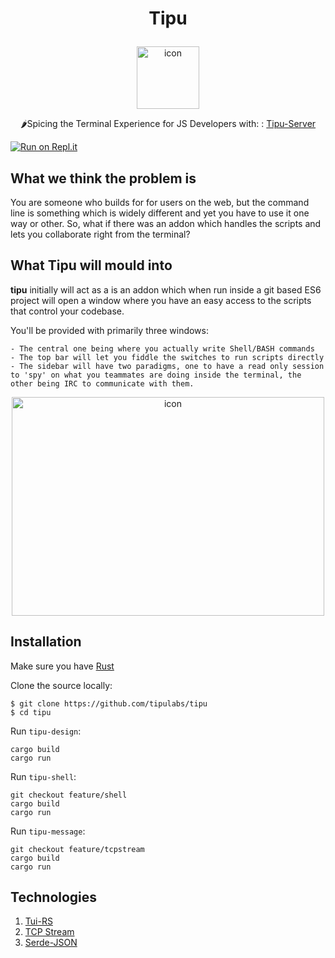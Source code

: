 # <p align="center">Tipu</p>
<p align="center">
  <img alt="icon" src="https://i.imgur.com/IhaVgsp.png" width="100" height="100"> 
</p>
<p align="center">🌶Spicing the Terminal Experience for JS Developers with: : <a href="https://github.com/tipulabs/tipu-serverhttps://github.com/aryaminus/nazar-server" target="_blank">Tipu-Server</a> </a></p>

[![Run on Repl.it](https://repl.it/badge/github/tipulabs/tipu)](https://repl.it/github/tipulabs/tipu)

## What we think the problem is
You are someone who builds for for users on the web, but the command line is something which is widely different and yet you have to use it one way or other.
So, what if there was an addon which handles the scripts and lets you collaborate right from the terminal?

## What Tipu will mould into

**tipu** initially will act as a is an addon which when run inside a git based ES6 project will open a window where you have an easy access to the scripts that control your codebase.

 You'll be provided with primarily three windows:

    - The central one being where you actually write Shell/BASH commands
    - The top bar will let you fiddle the switches to run scripts directly
    - The sidebar will have two paradigms, one to have a read only session to 'spy' on what you teammates are doing inside the terminal, the other being IRC to communicate with them.

<p align="center">
  <img alt="icon" src="https://i.imgur.com/cMdiytV.png" width="500" height="350"> 
</p>

## Installation

Make sure you have [Rust](https://www.rust-lang.org/tools/install)

Clone the source locally:
```
$ git clone https://github.com/tipulabs/tipu
$ cd tipu
```

Run `tipu-design`:
```
cargo build
cargo run
```

Run `tipu-shell`:
```
git checkout feature/shell
cargo build
cargo run
```

Run `tipu-message`:
```
git checkout feature/tcpstream
cargo build
cargo run
```

## Technologies

1. <a href="https://github.com/fdehau/tui-rs" target="_blank">Tui-RS</a>
1. <a href="https://doc.rust-lang.org/std/net/struct.TcpStream.html" target="_blank">TCP Stream</a>
1. <a href="https://github.com/serde-rs/json" target="_blank">Serde-JSON</a>